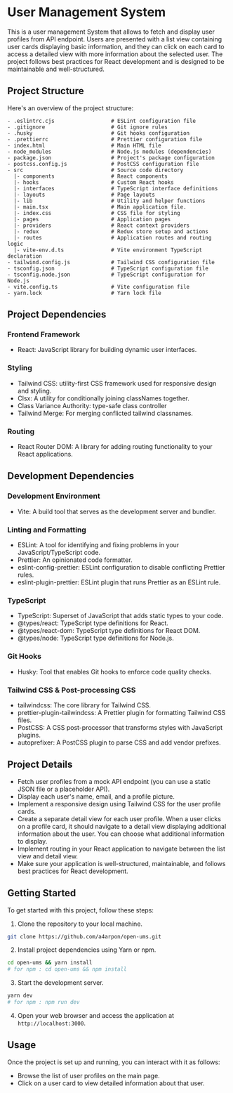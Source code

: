 # User Management System

This is a user management System that allows to fetch and display user profiles from API endpoint. Users are presented with a list view containing user cards displaying basic information, and they can click on each card to access a detailed view with more information about the selected user. The project follows best practices for React development and is designed to be maintainable and well-structured.

## Project Structure

Here's an overview of the project structure:

```
- .eslintrc.cjs                  # ESLint configuration file
- .gitignore                     # Git ignore rules
- .husky                         # Git hooks configuration
- .prettierrc                    # Prettier configuration file
- index.html                     # Main HTML file
- node_modules                   # Node.js modules (dependencies)
- package.json                   # Project's package configuration
- postcss.config.js              # PostCSS configuration file
- src                            # Source code directory
  |- components                  # React components
  |- hooks                       # Custom React hooks
  |- interfaces                  # TypeScript interface definitions
  |- layouts                     # Page layouts
  |- lib                         # Utility and helper functions
  |- main.tsx                    # Main application file.
  |- index.css                   # CSS file for styling
  |- pages                       # Application pages
  |- providers                   # React context providers
  |- redux                       # Redux store setup and actions
  |- routes                      # Application routes and routing logic
  |- vite-env.d.ts               # Vite environment TypeScript declaration
- tailwind.config.js             # Tailwind CSS configuration file
- tsconfig.json                  # TypeScript configuration file
- tsconfig.node.json             # TypeScript configuration for Node.js
- vite.config.ts                 # Vite configuration file
- yarn.lock                      # Yarn lock file

```

## Project Dependencies

### Frontend Framework

- React: JavaScript library for building dynamic user interfaces.

### Styling

- Tailwind CSS: utility-first CSS framework used for responsive design and styling.
- Clsx: A utility for conditionally joining classNames together.
- Class Variance Authority: type-safe class controller
- Tailwind Merge: For merging conflicted tailwind classnames.

### Routing

- React Router DOM: A library for adding routing functionality to your React applications.

## Development Dependencies

### Development Environment

- Vite: A build tool that serves as the development server and bundler.

### Linting and Formatting

- ESLint: A tool for identifying and fixing problems in your JavaScript/TypeScript code.
- Prettier: An opinionated code formatter.
- eslint-config-prettier: ESLint configuration to disable conflicting Prettier rules.
- eslint-plugin-prettier: ESLint plugin that runs Prettier as an ESLint rule.

### TypeScript

- TypeScript: Superset of JavaScript that adds static types to your code.
- @types/react: TypeScript type definitions for React.
- @types/react-dom: TypeScript type definitions for React DOM.
- @types/node: TypeScript type definitions for Node.js.

### Git Hooks

- Husky: Tool that enables Git hooks to enforce code quality checks.

### Tailwind CSS & Post-processing CSS

- tailwindcss: The core library for Tailwind CSS.
- prettier-plugin-tailwindcss: A Prettier plugin for formatting Tailwind CSS files.
- PostCSS: A CSS post-processor that transforms styles with JavaScript plugins.
- autoprefixer: A PostCSS plugin to parse CSS and add vendor prefixes.

## Project Details

- Fetch user profiles from a mock API endpoint (you can use a static JSON file or a placeholder API).
- Display each user's name, email, and a profile picture.
- Implement a responsive design using Tailwind CSS for the user profile cards.
- Create a separate detail view for each user profile. When a user clicks on a profile card, it should navigate to a detail view displaying additional information about the user. You can choose what additional information to display.
- Implement routing in your React application to navigate between the list view and detail view.
- Make sure your application is well-structured, maintainable, and follows best practices for React development.

## Getting Started

To get started with this project, follow these steps:

1. Clone the repository to your local machine.

```bash
git clone https://github.com/a4arpon/open-ums.git
```

2. Install project dependencies using Yarn or npm.

```bash
cd open-ums && yarn install
# for npm : cd open-ums && npm install
```

3. Start the development server.

```bash
yarn dev
# for npm : npm run dev
```

4. Open your web browser and access the application at `http://localhost:3000`.

## Usage

Once the project is set up and running, you can interact with it as follows:

- Browse the list of user profiles on the main page.
- Click on a user card to view detailed information about that user.
